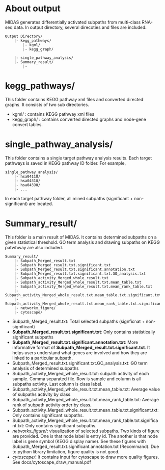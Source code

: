# About output

MIDAS generates differentially activated subpaths from multi-class RNA-seq data. In output directory, several direcoties and files are included.

```
Output Directory/
	|- kegg_pathways/
		|- kgml/
		|- kegg_graph/

	|- single_pathway_analysis/
	|- Summary_result/
		|-
```

# kegg_pathways/
This folder contains KEGG pathway xml files and converted directed graphs.
It consists of two sub directories.

* kgml/ : contains KEGG pathway xml files
* kegg_graph/ : contains converted directed graphs and node-gene convert tables.

# single_pathway_analysis/
This folder contains a single target pathway analysis results. Each target pathways is saved in KEGG pathway ID folder. For example,
```
single_pathway_analysis/
	|- hsa04110/
	|- hsa04310/
	|- hsa04390/
	|- ...
```
In each target pathway folder, all mined subpaths (significant + non-significant) are located.

# Summary_result/
This folder is a main result of MIDAS. It contains determined subpaths on a given statistical threshold. GO term analysis and drawing subpaths on KEGG patwhway are also included.

```
Summary_result/
	|- Subpath_Merged_result.txt
	|- Subpath_Merged_result.txt.significant.txt
	|- Subpath_Merged_result.txt.significant.annotation.txt
	|- Subpath_Merged_result.txt.significant.txt.GO_analysis.txt
	|- Subpath_activity_Merged_whole_result.txt
	|- Subpath_activity_Merged_whole_result.txt.mean_table.txt
	|- Subpath_activity_Merged_whole_result.txt.mean_rank_table.txt
	|- Subpath_activity_Merged_whole_result.txt.mean_table.txt.significant.txt
	|- Subpath_activity_Merged_whole_result.txt.mean_rank_table.txt.significant.txt
	|- networkx_figure/
	|- cytoscape/
```

* Subpath_Merged_result.txt: Total selected subpaths (signficnat + non-significant)
* **Subpath_Merged_result.txt.significant.txt**: Only contains statistically significant subpaths
* **Subpath_Merged_result.txt.significant.annotation.txt**: More informative format of **Subpath_Merged_result.txt.significant.txt**. It helps users understand what genes are involved and how they are linked to a particular subpath.
* Subpath_Merged_result.txt.significant.txt.GO_analysis.txt: GO term analysis of determined subpaths
* Subpath_activity_Merged_whole_result.txt: subpath activity of each sample. Comma separated file. Row is sample and column is all subpaths activity. Last column is class label.
* Subpath_activity_Merged_whole_result.txt.mean_table.txt: Average value of subpaths activity by class.
* Subpath_activity_Merged_whole_result.txt.mean_rank_table.txt: Average rank of subpath activity order by class.
* Subpath_activity_Merged_whole_result.txt.mean_table.txt.significant.txt: Only contains significant subpaths.
* Subpath_activity_Merged_whole_result.txt.mean_rank_table.txt.significant.txt: Only contains significant subpaths.
* *networkx_figure/*: visualization of selected subpaths. Two kinds of figure are provided. One is that node label is entry id. The another is that node label is gene symbol (KEGG display name). See these figures with Subpath_Merged_result.txt.significant.annotation.txt (Recommand). Due to python library limitation, figure quality is not good.
* *cytoscape/*: It contains input for cytoscape to draw more quality figures. See docs/cytoscape_draw_manual.pdf


